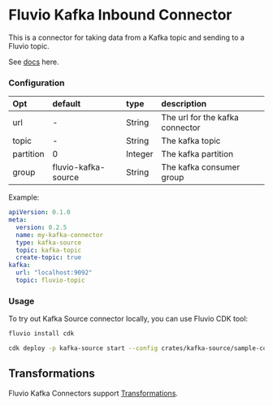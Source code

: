 # Fluvio Kafka Inbound Connector

This is a connector for taking data from a Kafka topic and sending to a Fluvio topic.

See [docs](https://www.fluvio.io/connectors/inbound/kafka/) here.

### Configuration

| Opt            | default               | type     | description                            |
| :---           | :---                  | :---     | :----                                  |
| url            | -                     | String   | The url for the kafka connector        |
| topic          | -                     | String   | The kafka topic                        |
| partition      | 0                     | Integer  | The kafka partition                    |
| group          | fluvio-kafka-source   | String   | The kafka consumer group               |

Example:
```yaml
apiVersion: 0.1.0
meta:
  version: 0.2.5
  name: my-kafka-connector
  type: kafka-source
  topic: kafka-topic
  create-topic: true
kafka:
  url: "localhost:9092"
  topic: fluvio-topic 
```

### Usage
To try out Kafka Source connector locally, you can use Fluvio CDK tool:
```bash
fluvio install cdk

cdk deploy -p kafka-source start --config crates/kafka-source/sample-config.yaml
```

## Transformations
Fluvio Kafka Connectors support [Transformations](https://www.fluvio.io/docs/concepts/transformations-chain/).
